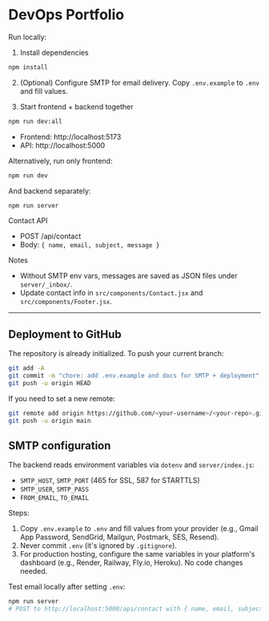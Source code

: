 # DevOps Portfolio

Run locally:

1. Install dependencies

```bash
npm install
```

2. (Optional) Configure SMTP for email delivery. Copy `.env.example` to `.env` and fill values.

3. Start frontend + backend together

```bash
npm run dev:all
```

- Frontend: http://localhost:5173
- API: http://localhost:5000

Alternatively, run only frontend:

```bash
npm run dev
```

And backend separately:

```bash
npm run server
```

Contact API

- POST /api/contact
- Body: `{ name, email, subject, message }`

Notes

- Without SMTP env vars, messages are saved as JSON files under `server/_inbox/`.
- Update contact info in `src/components/Contact.jsx` and `src/components/Footer.jsx`.

---

## Deployment to GitHub

The repository is already initialized. To push your current branch:

```bash
git add -A
git commit -m "chore: add .env.example and docs for SMTP + deployment"
git push -u origin HEAD
```

If you need to set a new remote:

```bash
git remote add origin https://github.com/<your-username>/<your-repo>.git
git push -u origin main
```

## SMTP configuration

The backend reads environment variables via `dotenv` and `server/index.js`:

- `SMTP_HOST`, `SMTP_PORT` (465 for SSL, 587 for STARTTLS)
- `SMTP_USER`, `SMTP_PASS`
- `FROM_EMAIL`, `TO_EMAIL`

Steps:

1. Copy `.env.example` to `.env` and fill values from your provider (e.g., Gmail App Password, SendGrid, Mailgun, Postmark, SES, Resend).
2. Never commit `.env` (it's ignored by `.gitignore`).
3. For production hosting, configure the same variables in your platform's dashboard (e.g., Render, Railway, Fly.io, Heroku). No code changes needed.

Test email locally after setting `.env`:

```bash
npm run server
# POST to http://localhost:5000/api/contact with { name, email, subject, message }
```
